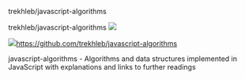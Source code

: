 trekhleb/javascript-algorithms

trekhleb/javascript-algorithms
![](../_resources/55420a14abdc06ce4c86c7a894637fa0.png)

![](../_resources/8e7c4882d6ca034f0e14355cbae1d8f9.png)https://github.com/trekhleb/javascript-algorithms

javascript-algorithms - Algorithms and data structures implemented in JavaScript with explanations and links to further readings